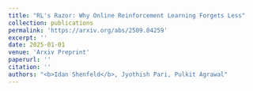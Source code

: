 ```yaml
---
title: "RL's Razor: Why Online Reinforcement Learning Forgets Less"
collection: publications
permalink: 'https://arxiv.org/abs/2509.04259'
excerpt: ''
date: 2025-01-01
venue: 'Arxiv Preprint'
paperurl: ''
citation: ''
authors: "<b>Idan Shenfeld</b>, Jyothish Pari, Pulkit Agrawal"
---
```

